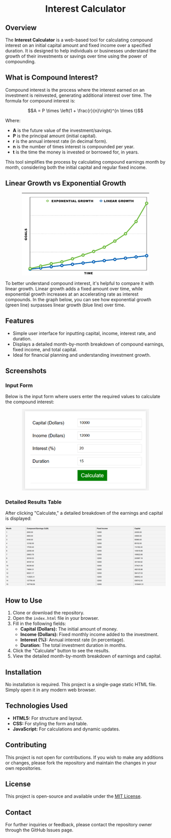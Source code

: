 <div align="center">
   <h1> Interest Calculator </h1>
</div>

## Overview
The **Interest Calculator** is a web-based tool for calculating compound interest on an initial capital amount and fixed income over a specified duration. It is designed to help individuals or businesses understand the growth of their investments or savings over time using the power of compounding.

## What is Compound Interest?
Compound interest is the process where the interest earned on an investment is reinvested, generating additional interest over time. The formula for compound interest is:

```math
A = P \times \left(1 + \frac{r}{n}\right)^{n \times t}
```

Where:
- **A** is the future value of the investment/savings.
- **P** is the principal amount (initial capital).
- **r** is the annual interest rate (in decimal form).
- **n** is the number of times interest is compounded per year.
- **t** is the time the money is invested or borrowed for, in years.

This tool simplifies the process by calculating compound earnings month by month, considering both the initial capital and regular fixed income.

## Linear Growth vs Exponential Growth

<div align="center">
   <img src="./readme_src/growth_comparison.png" alt="growth_comparison" width=400>
</div>

To better understand compound interest, it's helpful to compare it with linear growth. Linear growth adds a fixed amount over time, while exponential growth increases at an accelerating rate as interest compounds. In the graph below, you can see how exponential growth (green line) surpasses linear growth (blue line) over time.

## Features
- Simple user interface for inputting capital, income, interest rate, and duration.
- Displays a detailed month-by-month breakdown of compound earnings, fixed income, and total capital.
- Ideal for financial planning and understanding investment growth.

## Screenshots
### Input Form
Below is the input form where users enter the required values to calculate the compound interest:

<div align="center">
    <img src="./readme_src/image1.png" alt="example_input" width=400>
</div>

### Detailed Results Table
After clicking "Calculate," a detailed breakdown of the earnings and capital is displayed:

<div align="center">
    <img src="./readme_src/image2.png" alt="example_output">
</div>

## How to Use
1. Clone or download the repository.
2. Open the `index.html` file in your browser.
3. Fill in the following fields:
   - **Capital (Dollars):** The initial amount of money.
   - **Income (Dollars):** Fixed monthly income added to the investment.
   - **Interest (%):** Annual interest rate (in percentage).
   - **Duration:** The total investment duration in months.
4. Click the "Calculate" button to see the results.
5. View the detailed month-by-month breakdown of earnings and capital.

## Installation
No installation is required. This project is a single-page static HTML file. Simply open it in any modern web browser.

## Technologies Used
- **HTML5:** For structure and layout.
- **CSS:** For styling the form and table.
- **JavaScript:** For calculations and dynamic updates.

## Contributing
This project is not open for contributions. If you wish to make any additions or changes, please fork the repository and maintain the changes in your own repositories.

## License
This project is open-source and available under the [MIT License](LICENSE).

## Contact
For further inquiries or feedback, please contact the repository owner through the GitHub Issues page.

